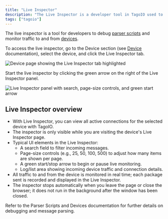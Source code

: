 ```yaml
---
title: "Live Inspector"
description: "The Live Inspector is a developer tool in TagoIO used to debug parser scripts and monitor device traffic; this article explains how to open and use the Live Inspector from a device page."
tags: ["tagoio"]
---
```

The live inspector is a tool for developers to debug [parser scripts](payload-parser/) and monitor traffic to and from [devices](../devices/).

To access the live inspector, go to the Device section (see [Device](../devices/) documentation), select the device, and click the Live Inspector tab.

![Device page showing the Live Inspector tab highlighted](/docs_imagem/tagoio/live-inspector-2.png)

Start the live inspector by clicking the green arrow on the right of the Live Inspector panel.

![Live Inspector panel with search, page-size controls, and green start arrow](/docs_imagem/tagoio/live-inspector-2.png)

## Live Inspector overview

- With Live Inspector, you can view all active connections for the selected device with TagoIO.
- The inspector is only visible while you are visiting the device's Live Inspector page.
- Typical UI elements in the Live Inspector:
  - A search field to filter incoming messages.
  - Page-size controls (e.g., 25, 50, 100, 500) to adjust how many items are shown per page.
  - A green start/stop arrow to begin or pause live monitoring.
  - Log/list area showing incoming device traffic and connection details.
- All traffic to and from the device is monitored in real time; each package sent is recorded and displayed in the Live Inspector.
- The inspector stops automatically when you leave the page or close the browser; it does not run in the background after the window has been closed.

Refer to the Parser Scripts and Devices documentation for further details on debugging and message parsing.